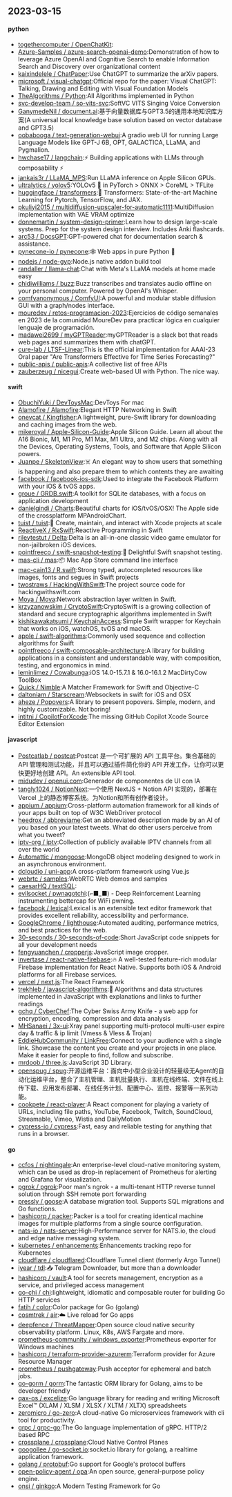 ## 2023-03-15

#### python
* [togethercomputer / OpenChatKit](https://github.com/togethercomputer/OpenChatKit):
* [Azure-Samples / azure-search-openai-demo](https://github.com/Azure-Samples/azure-search-openai-demo):Demonstration of how to leverage Azure OpenAI and Cognitive Search to enable Information Search and Discovery over organizational content
* [kaixindelele / ChatPaper](https://github.com/kaixindelele/ChatPaper):Use ChatGPT to summarize the arXiv papers.
* [microsoft / visual-chatgpt](https://github.com/microsoft/visual-chatgpt):Official repo for the paper: Visual ChatGPT: Talking, Drawing and Editing with Visual Foundation Models
* [TheAlgorithms / Python](https://github.com/TheAlgorithms/Python):All Algorithms implemented in Python
* [svc-develop-team / so-vits-svc](https://github.com/svc-develop-team/so-vits-svc):SoftVC VITS Singing Voice Conversion
* [GanymedeNil / document.ai](https://github.com/GanymedeNil/document.ai):基于向量数据库与GPT3.5的通用本地知识库方案(A universal local knowledge base solution based on vector database and GPT3.5)
* [oobabooga / text-generation-webui](https://github.com/oobabooga/text-generation-webui):A gradio web UI for running Large Language Models like GPT-J 6B, OPT, GALACTICA, LLaMA, and Pygmalion.
* [hwchase17 / langchain](https://github.com/hwchase17/langchain):⚡
Building applications with LLMs through composability
⚡
* [jankais3r / LLaMA_MPS](https://github.com/jankais3r/LLaMA_MPS):Run LLaMA inference on Apple Silicon GPUs.
* [ultralytics / yolov5](https://github.com/ultralytics/yolov5):YOLOv5
🚀
in PyTorch > ONNX > CoreML > TFLite
* [huggingface / transformers](https://github.com/huggingface/transformers):🤗
Transformers: State-of-the-art Machine Learning for Pytorch, TensorFlow, and JAX.
* [pkuliyi2015 / multidiffusion-upscaler-for-automatic1111](https://github.com/pkuliyi2015/multidiffusion-upscaler-for-automatic1111):MultiDiffusion implementation with VAE VRAM optimize
* [donnemartin / system-design-primer](https://github.com/donnemartin/system-design-primer):Learn how to design large-scale systems. Prep for the system design interview. Includes Anki flashcards.
* [arc53 / DocsGPT](https://github.com/arc53/DocsGPT):GPT-powered chat for documentation search & assistance.
* [pynecone-io / pynecone](https://github.com/pynecone-io/pynecone):🕸
Web apps in pure Python
🐍
* [nodejs / node-gyp](https://github.com/nodejs/node-gyp):Node.js native addon build tool
* [randaller / llama-chat](https://github.com/randaller/llama-chat):Chat with Meta's LLaMA models at home made easy
* [chidiwilliams / buzz](https://github.com/chidiwilliams/buzz):Buzz transcribes and translates audio offline on your personal computer. Powered by OpenAI's Whisper.
* [comfyanonymous / ComfyUI](https://github.com/comfyanonymous/ComfyUI):A powerful and modular stable diffusion GUI with a graph/nodes interface.
* [mouredev / retos-programacion-2023](https://github.com/mouredev/retos-programacion-2023):Ejercicios de código semanales en 2023 de la comunidad MoureDev para practicar lógica en cualquier lenguaje de programación.
* [madawei2699 / myGPTReader](https://github.com/madawei2699/myGPTReader):myGPTReader is a slack bot that reads web pages and summarizes them with chatGPT.
* [cure-lab / LTSF-Linear](https://github.com/cure-lab/LTSF-Linear):This is the official implementation for AAAI-23 Oral paper "Are Transformers Effective for Time Series Forecasting?"
* [public-apis / public-apis](https://github.com/public-apis/public-apis):A collective list of free APIs
* [zauberzeug / nicegui](https://github.com/zauberzeug/nicegui):Create web-based UI with Python. The nice way.

#### swift
* [ObuchiYuki / DevToysMac](https://github.com/ObuchiYuki/DevToysMac):DevToys For mac
* [Alamofire / Alamofire](https://github.com/Alamofire/Alamofire):Elegant HTTP Networking in Swift
* [onevcat / Kingfisher](https://github.com/onevcat/Kingfisher):A lightweight, pure-Swift library for downloading and caching images from the web.
* [mikeroyal / Apple-Silicon-Guide](https://github.com/mikeroyal/Apple-Silicon-Guide):Apple Silicon Guide. Learn all about the A16 Bionic, M1, M1 Pro, M1 Max, M1 Ultra, and M2 chips. Along with all the Devices, Operating Systems, Tools, and Software that Apple Silicon powers.
* [Juanpe / SkeletonView](https://github.com/Juanpe/SkeletonView):☠️
An elegant way to show users that something is happening and also prepare them to which contents they are awaiting
* [facebook / facebook-ios-sdk](https://github.com/facebook/facebook-ios-sdk):Used to integrate the Facebook Platform with your iOS & tvOS apps.
* [groue / GRDB.swift](https://github.com/groue/GRDB.swift):A toolkit for SQLite databases, with a focus on application development
* [danielgindi / Charts](https://github.com/danielgindi/Charts):Beautiful charts for iOS/tvOS/OSX! The Apple side of the crossplatform MPAndroidChart.
* [tuist / tuist](https://github.com/tuist/tuist):🚀
Create, maintain, and interact with Xcode projects at scale
* [ReactiveX / RxSwift](https://github.com/ReactiveX/RxSwift):Reactive Programming in Swift
* [rileytestut / Delta](https://github.com/rileytestut/Delta):Delta is an all-in-one classic video game emulator for non-jailbroken iOS devices.
* [pointfreeco / swift-snapshot-testing](https://github.com/pointfreeco/swift-snapshot-testing):📸
Delightful Swift snapshot testing.
* [mas-cli / mas](https://github.com/mas-cli/mas):📦
Mac App Store command line interface
* [mac-cain13 / R.swift](https://github.com/mac-cain13/R.swift):Strong typed, autocompleted resources like images, fonts and segues in Swift projects
* [twostraws / HackingWithSwift](https://github.com/twostraws/HackingWithSwift):The project source code for hackingwithswift.com
* [Moya / Moya](https://github.com/Moya/Moya):Network abstraction layer written in Swift.
* [krzyzanowskim / CryptoSwift](https://github.com/krzyzanowskim/CryptoSwift):CryptoSwift is a growing collection of standard and secure cryptographic algorithms implemented in Swift
* [kishikawakatsumi / KeychainAccess](https://github.com/kishikawakatsumi/KeychainAccess):Simple Swift wrapper for Keychain that works on iOS, watchOS, tvOS and macOS.
* [apple / swift-algorithms](https://github.com/apple/swift-algorithms):Commonly used sequence and collection algorithms for Swift
* [pointfreeco / swift-composable-architecture](https://github.com/pointfreeco/swift-composable-architecture):A library for building applications in a consistent and understandable way, with composition, testing, and ergonomics in mind.
* [leminlimez / Cowabunga](https://github.com/leminlimez/Cowabunga):iOS 14.0-15.7.1 & 16.0-16.1.2 MacDirtyCow ToolBox
* [Quick / Nimble](https://github.com/Quick/Nimble):A Matcher Framework for Swift and Objective-C
* [daltoniam / Starscream](https://github.com/daltoniam/Starscream):Websockets in swift for iOS and OSX
* [aheze / Popovers](https://github.com/aheze/Popovers):A library to present popovers. Simple, modern, and highly customizable. Not boring!
* [intitni / CopilotForXcode](https://github.com/intitni/CopilotForXcode):The missing GitHub Copilot Xcode Source Editor Extension

#### javascript
* [Postcatlab / postcat](https://github.com/Postcatlab/postcat):Postcat 是一个可扩展的 API 工具平台。集合基础的 API 管理和测试功能，并且可以通过插件简化你的 API 开发工作，让你可以更快更好地创建 API。An extensible API tool.
* [midudev / openui.com](https://github.com/midudev/openui.com):Generador de componentes de UI con IA
* [tangly1024 / NotionNext](https://github.com/tangly1024/NotionNext):一个使用 NextJS + Notion API 实现的，部署在 Vercel 上的静态博客系统。为Notion和所有创作者设计。
* [appium / appium](https://github.com/appium/appium):Cross-platform automation framework for all kinds of your apps built on top of W3C WebDriver protocol
* [heedrox / abbreviame](https://github.com/heedrox/abbreviame):Get an abbreviated description made by an AI of you based on your latest tweets. What do other users perceive from what you tweet?
* [iptv-org / iptv](https://github.com/iptv-org/iptv):Collection of publicly available IPTV channels from all over the world
* [Automattic / mongoose](https://github.com/Automattic/mongoose):MongoDB object modeling designed to work in an asynchronous environment.
* [dcloudio / uni-app](https://github.com/dcloudio/uni-app):A cross-platform framework using Vue.js
* [webrtc / samples](https://github.com/webrtc/samples):WebRTC Web demos and samples
* [caesarHQ / textSQL](https://github.com/caesarHQ/textSQL):
* [evilsocket / pwnagotchi](https://github.com/evilsocket/pwnagotchi):(⌐■_■) - Deep Reinforcement Learning instrumenting bettercap for WiFi pwning.
* [facebook / lexical](https://github.com/facebook/lexical):Lexical is an extensible text editor framework that provides excellent reliability, accessibility and performance.
* [GoogleChrome / lighthouse](https://github.com/GoogleChrome/lighthouse):Automated auditing, performance metrics, and best practices for the web.
* [30-seconds / 30-seconds-of-code](https://github.com/30-seconds/30-seconds-of-code):Short JavaScript code snippets for all your development needs
* [fengyuanchen / cropperjs](https://github.com/fengyuanchen/cropperjs):JavaScript image cropper.
* [invertase / react-native-firebase](https://github.com/invertase/react-native-firebase):🔥
A well-tested feature-rich modular Firebase implementation for React Native. Supports both iOS & Android platforms for all Firebase services.
* [vercel / next.js](https://github.com/vercel/next.js):The React Framework
* [trekhleb / javascript-algorithms](https://github.com/trekhleb/javascript-algorithms):📝
Algorithms and data structures implemented in JavaScript with explanations and links to further readings
* [gchq / CyberChef](https://github.com/gchq/CyberChef):The Cyber Swiss Army Knife - a web app for encryption, encoding, compression and data analysis
* [MHSanaei / 3x-ui](https://github.com/MHSanaei/3x-ui):Xray panel supporting multi-protocol multi-user expire day & traffic & ip limit (Vmess & Vless & Trojan)
* [EddieHubCommunity / LinkFree](https://github.com/EddieHubCommunity/LinkFree):Connect to your audience with a single link. Showcase the content you create and your projects in one place. Make it easier for people to find, follow and subscribe.
* [mrdoob / three.js](https://github.com/mrdoob/three.js):JavaScript 3D Library.
* [openspug / spug](https://github.com/openspug/spug):开源运维平台：面向中小型企业设计的轻量级无Agent的自动化运维平台，整合了主机管理、主机批量执行、主机在线终端、文件在线上传下载、应用发布部署、在线任务计划、配置中心、监控、报警等一系列功能。
* [cookpete / react-player](https://github.com/cookpete/react-player):A React component for playing a variety of URLs, including file paths, YouTube, Facebook, Twitch, SoundCloud, Streamable, Vimeo, Wistia and DailyMotion
* [cypress-io / cypress](https://github.com/cypress-io/cypress):Fast, easy and reliable testing for anything that runs in a browser.

#### go
* [ccfos / nightingale](https://github.com/ccfos/nightingale):An enterprise-level cloud-native monitoring system, which can be used as drop-in replacement of Prometheus for alerting and Grafana for visualization.
* [pgrok / pgrok](https://github.com/pgrok/pgrok):Poor man's ngrok - a multi-tenant HTTP reverse tunnel solution through SSH remote port forwarding
* [pressly / goose](https://github.com/pressly/goose):A database migration tool. Supports SQL migrations and Go functions.
* [hashicorp / packer](https://github.com/hashicorp/packer):Packer is a tool for creating identical machine images for multiple platforms from a single source configuration.
* [nats-io / nats-server](https://github.com/nats-io/nats-server):High-Performance server for NATS.io, the cloud and edge native messaging system.
* [kubernetes / enhancements](https://github.com/kubernetes/enhancements):Enhancements tracking repo for Kubernetes
* [cloudflare / cloudflared](https://github.com/cloudflare/cloudflared):Cloudflare Tunnel client (formerly Argo Tunnel)
* [iyear / tdl](https://github.com/iyear/tdl):📥
Telegram Downloader, but more than a downloader
* [hashicorp / vault](https://github.com/hashicorp/vault):A tool for secrets management, encryption as a service, and privileged access management
* [go-chi / chi](https://github.com/go-chi/chi):lightweight, idiomatic and composable router for building Go HTTP services
* [fatih / color](https://github.com/fatih/color):Color package for Go (golang)
* [cosmtrek / air](https://github.com/cosmtrek/air):☁️
Live reload for Go apps
* [deepfence / ThreatMapper](https://github.com/deepfence/ThreatMapper):Open source cloud native security observability platform. Linux, K8s, AWS Fargate and more.
* [prometheus-community / windows_exporter](https://github.com/prometheus-community/windows_exporter):Prometheus exporter for Windows machines
* [hashicorp / terraform-provider-azurerm](https://github.com/hashicorp/terraform-provider-azurerm):Terraform provider for Azure Resource Manager
* [prometheus / pushgateway](https://github.com/prometheus/pushgateway):Push acceptor for ephemeral and batch jobs.
* [go-gorm / gorm](https://github.com/go-gorm/gorm):The fantastic ORM library for Golang, aims to be developer friendly
* [qax-os / excelize](https://github.com/qax-os/excelize):Go language library for reading and writing Microsoft Excel™ (XLAM / XLSM / XLSX / XLTM / XLTX) spreadsheets
* [zeromicro / go-zero](https://github.com/zeromicro/go-zero):A cloud-native Go microservices framework with cli tool for productivity.
* [grpc / grpc-go](https://github.com/grpc/grpc-go):The Go language implementation of gRPC. HTTP/2 based RPC
* [crossplane / crossplane](https://github.com/crossplane/crossplane):Cloud Native Control Planes
* [googollee / go-socket.io](https://github.com/googollee/go-socket.io):socket.io library for golang, a realtime application framework.
* [golang / protobuf](https://github.com/golang/protobuf):Go support for Google's protocol buffers
* [open-policy-agent / opa](https://github.com/open-policy-agent/opa):An open source, general-purpose policy engine.
* [onsi / ginkgo](https://github.com/onsi/ginkgo):A Modern Testing Framework for Go
